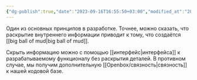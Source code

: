 ```yaml
---
{"dg-publish":true,"date":"2023-09-16T16:55:50+03:00","modified_at":"2023-09-16T17:01:33+03:00","dg-path":"/скрытия информации.md","permalink":"/skrytiya-informaczii/","dgPassFrontmatter":true}
---
```



Один из основных принципов в разработке. Точнее, можно сказать, что раскрытие внутреннего информации приводит к тому, что создаётся [[big ball of mud\|big ball of mud]]. 

Скрыть информацию можно с помощью [[интерфейс\|интерфейса]] к разрабатываемому функционалу без раскрытия деталей. В противном случае, мы получим дополнительную [[Openbox/связность\|связность]] к нашей кодовой базе.
